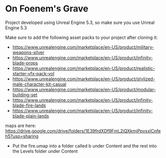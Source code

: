 # On Foenem's Grave

Project developed using Unreal Engine 5.3, so make sure you use Unreal Engine 5.3

Make sure to add the following asset packs to your project after cloning it:
* https://www.unrealengine.com/marketplace/en-US/product/military-weapons-silver
* https://www.unrealengine.com/marketplace/en-US/product/infinity-blade-props
* https://www.unrealengine.com/marketplace/en-US/product/realistic-starter-vfx-pack-vol
* https://www.unrealengine.com/marketplace/en-US/product/stylized-male-character-kit-casual
* https://www.unrealengine.com/marketplace/en-US/product/modular-building-set
* https://www.unrealengine.com/marketplace/en-US/product/infinity-blade-fire-lands
* https://www.unrealengine.com/marketplace/en-US/product/infinity-blade-plain-lands

maps are here: https://drive.google.com/drive/folders/1E39frdXDf9FmL2iQXkmjPpvsxlCnfeh5?usp=sharing
* Put the fire.umap into a folder called b under Content and the rest into the Levels folder under Content
